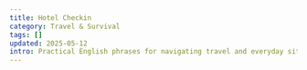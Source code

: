 ```yaml
---
title: Hotel Checkin
category: Travel & Survival
tags: []
updated: 2025-05-12
intro: Practical English phrases for navigating travel and everyday situations abroad.
---
```


